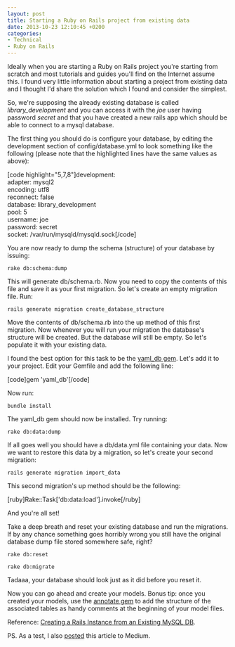 ```yaml
---
layout: post
title: Starting a Ruby on Rails project from existing data
date: 2013-10-23 12:10:45 +0200
categories:
- Technical
- Ruby on Rails
---
```

<p>Ideally when you are starting a Ruby on Rails project you're starting from scratch and most tutorials and guides you'll find on the Internet assume this. I found very little information about starting a project from existing data and I thought I'd share the solution which I found and consider the simplest.</p>
<p>So, we're supposing the already existing database is called <em>library_development</em> and you can access it with the <em>joe</em> user having password <em>secret</em> and that you have created a new rails app which should be able to connect to a mysql database.</p>
<p>The first thing you should do is configure your database, by editing the development section of config/database.yml to look something like the following (please note that the highlighted lines have the same values as above):</p>
<p>[code highlight="5,7,8"]development:<br />
  adapter: mysql2<br />
  encoding: utf8<br />
  reconnect: false<br />
  database: library_development<br />
  pool: 5<br />
  username: joe<br />
  password: secret<br />
  socket: /var/run/mysqld/mysqld.sock[/code]</p>
<p>You are now ready to dump the schema (structure) of your database by issuing:</p>
<p><code>rake db:schema:dump</code></p>
<p>This will generate db/schema.rb. Now you need to copy the contents of this file and save it as your first migration. So let's create an empty migration file. Run:</p>
<p><code>rails generate migration create_database_structure</code></p>
<p>Move the contents of db/schema.rb into the up method of this first migration. Now whenever you will run your migration the database's structure will be created. But the database will still be empty. So let's populate it with your existing data.</p>
<p>I found the best option for this task to be the <a href="https://github.com/ludicast/yaml_db">yaml_db gem</a>. Let's add it to your project. Edit your Gemfile and add the following line:</p>
<p>[code]gem 'yaml_db'[/code]</p>
<p>Now run:</p>
<p><code>bundle install</code></p>
<p>The yaml_db gem should now be installed. Try running:</p>
<p><code>rake db:data:dump</code></p>
<p>If all goes well you should have a db/data.yml file containing your data. Now we want to restore this data by a migration, so let's create your second migration:</p>
<p><code>rails generate migration import_data</code></p>
<p>This second migration's up method should be the following:</p>
<p>[ruby]Rake::Task['db:data:load'].invoke[/ruby]</p>
<p>And you're all set!</p>
<p>Take a deep breath and reset your existing database and run the migrations. If by any chance something goes horribly wrong you still have the original database dump file stored somewhere safe, right?</p>
<p><code>rake db:reset<br />
rake db:migrate</code></p>
<p>Tadaaa, your database should look just as it did before you reset it.</p>
<p>Now you can go ahead and create your models. Bonus tip: once you created your models, use the <a href="https://github.com/ctran/annotate_models">annotate gem</a> to add the structure of the associated tables as handy comments at the beginning of your model files.</p>
<p>Reference: <a href="http://blog.joelberghoff.com/2013/02/06/ruby-on-rails-tutorial-creating-a-rails-instance-from-an-existing-mysql-db/">Creating a Rails Instance from an Existing MySQL DB</a>.</p>
<p>PS. As a test, I also <a href="https://medium.com/p/7dda5044c85f">posted</a> this article to Medium.</p>
